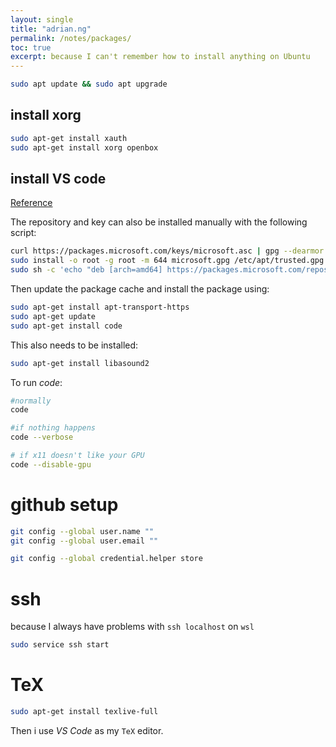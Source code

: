 ```yaml
---
layout: single
title: "adrian.ng"
permalink: /notes/packages/
toc: true
excerpt: because I can't remember how to install anything on Ubuntu
---
```


```bash
sudo apt update && sudo apt upgrade
```

## install xorg

```bash
sudo apt-get install xauth
sudo apt-get install xorg openbox
```
## install VS code

[Reference](https://code.visualstudio.com/docs/setup/linux)

The repository and key can also be installed manually with the following script:

```bash
curl https://packages.microsoft.com/keys/microsoft.asc | gpg --dearmor > microsoft.gpg
sudo install -o root -g root -m 644 microsoft.gpg /etc/apt/trusted.gpg.d/
sudo sh -c 'echo "deb [arch=amd64] https://packages.microsoft.com/repos/vscode stable main" > /etc/apt/sources.list.d/vscode.list'
```
Then update the package cache and install the package using:
```bash
sudo apt-get install apt-transport-https
sudo apt-get update
sudo apt-get install code
```
This also needs to be installed:
```bash
sudo apt-get install libasound2
```

To run _code_:

```bash
#normally
code

#if nothing happens
code --verbose

# if x11 doesn't like your GPU
code --disable-gpu
```
# github setup

```bash
git config --global user.name ""
git config --global user.email ""

git config --global credential.helper store
```
# ssh

because I always have problems with `ssh localhost` on `wsl`
```bash
sudo service ssh start
```
# TeX

```bash
sudo apt-get install texlive-full
```
Then i use _VS Code_ as my `TeX` editor.